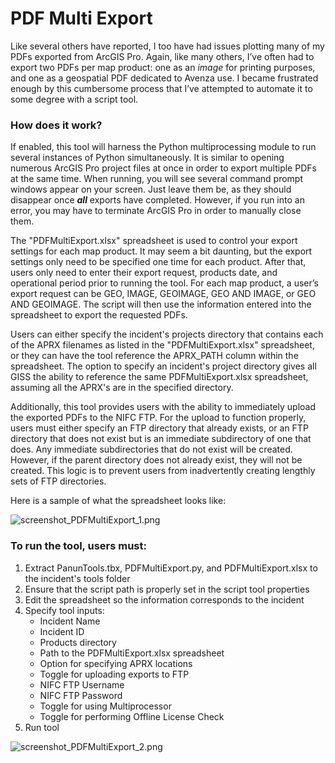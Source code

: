 # PDF Multi Export

Like several others have reported, I too have had issues plotting many of my PDFs exported from ArcGIS Pro. Again, like many others, I’ve often had to export two PDFs per map product: one as an *image* for printing purposes, and one as a geospatial PDF dedicated to Avenza use. I became frustrated enough by this cumbersome process that I’ve attempted to automate it to some degree with a script tool.

### How does it work?

If enabled, this tool will harness the Python multiprocessing module to run several instances of Python simultaneously. It is similar to opening numerous ArcGIS Pro project files at once in order to export multiple PDFs at the same time. When running, you will see several command prompt windows appear on your screen. Just leave them be, as they should disappear once ***all*** exports have completed. However, if you run into an error, you may have to terminate ArcGIS Pro in order to manually close them.

The "PDFMultiExport.xlsx" spreadsheet is used to control your export settings for each map product. It may seem a bit daunting, but the export settings only need to be specified one time for each product. After that, users only need to enter their export request, products date, and operational period prior to running the tool. For each map product, a user’s export request can be GEO, IMAGE, GEOIMAGE, GEO AND IMAGE, or GEO AND GEOIMAGE. The script will then use the information entered into the spreadsheet to export the requested PDFs.

Users can either specify the incident's projects directory that contains each of the APRX filenames as listed in the "PDFMultiExport.xlsx" spreadsheet, or they can have the tool reference the APRX_PATH column within the spreadsheet. The option to specify an incident's project directory gives all GISS the ability to reference the same PDFMultiExport.xlsx spreadsheet, assuming all the APRX's are in the specified directory.

Additionally, this tool provides users with the ability to immediately upload the exported PDFs to the NIFC FTP. For the upload to function properly, users must either specify an FTP directory that already exists, or an FTP directory that does not exist but is an immediate subdirectory of one that does. Any immediate subdirectories that do not exist will be created. However, if the parent directory does not already exist, they will not be created. This logic is to prevent users from inadvertently creating lengthly sets of FTP directories.

Here is a sample of what the spreadsheet looks like:

![screenshot_PDFMultiExport_1.png](https://raw.githubusercontent.com/mpanunto/PanunTools/main/docs/screenshot_PDFMultiExport_1.png)

### To run the tool, users must:
1. Extract PanunTools.tbx, PDFMultiExport.py, and PDFMultiExport.xlsx to the incident's tools folder
2. Ensure that the script path is properly set in the script tool properties
3. Edit the spreadsheet so the information corresponds to the incident
4. Specify tool inputs:
    - Incident Name
    - Incident ID
    - Products directory
    - Path to the PDFMultiExport.xlsx spreadsheet
    - Option for specifying APRX locations
    - Toggle for uploading exports to FTP
    - NIFC FTP Username
    - NIFC FTP Password
    - Toggle for using Multiprocessor
    - Toggle for performing Offline License Check
5. Run tool

![screenshot_PDFMultiExport_2.png](https://raw.githubusercontent.com/mpanunto/PanunTools/main/docs/screenshot_PDFMultiExport_2.png)

